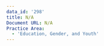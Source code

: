 ```yaml
---
data_id: '298'
title: N/A
Document URL: N/A
Practice Area:
  - 'Education, Gender, and Youth'
---
```


